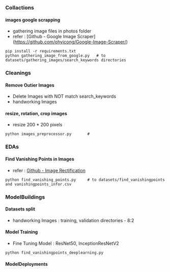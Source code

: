 ### Collactions
#### images google scrapping
- gathering image files in photos folder
- refer : [Github - Google Image Scraper] (https://github.com/ohyicong/Google-Image-Scraper/)
```
pip install -r requirements.txt
python gathering_image_from_google.py   # to datasets/gathering_images/search_keywords directories
```

### Cleanings
#### Remove Outier Images  
- Delete Images with NOT match search_keywords
- handworking Images
#### resize, rotation, crop images 
- resize 200 * 200 pixels 
```
python images_preprocessor.py       # 
```

### EDAs
#### Find Vanishing Points in Images
- refer : [Github - Image Rectification](https://github.com/chsasank/Image-Rectification)
```
python find_vanishing_points.py     # to datasets/find_vanishingpoints and vanishingpoints_infor.csv
```
### ModelBuildings
#### Datasets split
- handworking Images : training, validation directories - 8:2
#### Model Training
- Fine Tuning Model : ResNet50, InceptionResNetV2
```
python find_vanishingpoints_deeplearning.py

```

#### ModelDeployments

